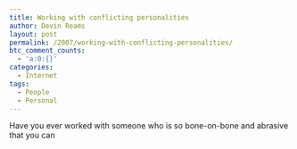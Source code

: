 ```yaml
---
title: Working with conflicting personalities
author: Devin Reams
layout: post
permalink: /2007/working-with-conflicting-personalities/
btc_comment_counts:
  - 'a:0:{}'
categories:
  - Internet
tags:
  - People
  - Personal
---
```

Have you ever worked with someone who is so bone-on-bone and abrasive that you can